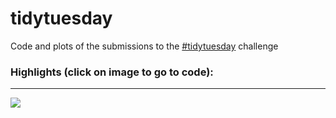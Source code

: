 # tidytuesday

Code and plots of the submissions to the [#tidytuesday](https://github.com/rfordatascience/tidytuesday) challenge 


### Highlights (click on image to go to code): <br>
___

<div class="row"> 
  <div class="column">
	<a href="Outputs/tidytueasday_2021_w20.png"><img src="Outputs/tidytueasday_2021_w20.png"></a>
  </div>
</div>


